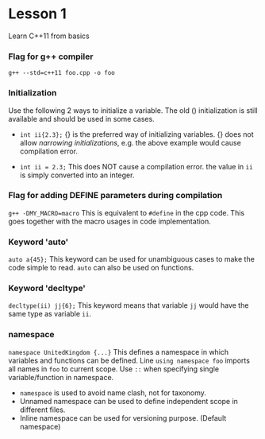 # Lesson 1
Learn C++11 from basics

### Flag for g++ compiler
`g++ --std=c++11 foo.cpp -o foo`

### Initialization
Use the following 2 ways to initialize a variable. The old () initialization is still available and should be used in some cases.

* `int ii{2.3};`
{} is the preferred way of initializing variables. {} does not allow _narrowing initializations_, e.g. the above example would cause compilation error.

* `int ii = 2.3;`
This does NOT cause a compilation error. the value in `ii` is simply converted into an integer.

### Flag for adding DEFINE parameters during compilation
`g++ -DMY_MACRO=macro`
This is equivalent to `#define` in the cpp code. This goes together with the macro usages in code implementation.

### Keyword 'auto'
`auto a{45};`
This keyword can be used for unambiguous cases to make the code simple to read. `auto` can also be used on functions.

### Keyword 'decltype'
`decltype(ii) jj{6};`
This keyword means that variable `jj` would have the same type as variable `ii`.

### namespace
`namespace UnitedKingdom {...}`
This defines a namespace in which variables and functions can be defined. Line `using namespace foo` imports all names in `foo` to current scope. Use `::` when specifying single variable/function in namespace.
* `namespace` is used to avoid name clash, not for taxonomy.
* Unnamed namespace can be used to define independent scope in different files.
* Inline namespace can be used for versioning purpose. (Default namespace)
